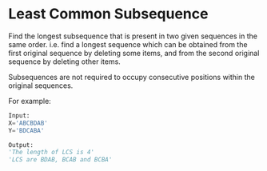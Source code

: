 # Least Common Subsequence

Find the longest subsequence that is present in two given sequences in the same order. i.e. find a longest sequence which can be obtained from the first original sequence by deleting some items, and from the second original sequence by deleting other items.

Subsequences are not required to occupy consecutive positions within the original sequences.

For example:

```python
Input:
X='ABCBDAB'
Y='BDCABA'

Output:
'The length of LCS is 4'
'LCS are BDAB, BCAB and BCBA'
```
